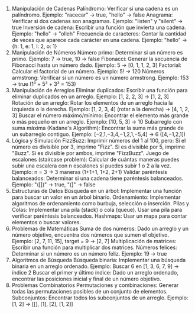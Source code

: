 1. Manipulación de Cadenas
Palíndromo: Verificar si una cadena es un palíndromo.
Ejemplo: "racecar" → true, "hello" → false
Anagrama: Verificar si dos cadenas son anagramas.
Ejemplo: "listen" y "silent" → true
Inversión de cadena: Escribir una función que invierta una cadena.
Ejemplo: "hello" → "olleh"
Frecuencia de caracteres: Contar la cantidad de veces que aparece cada carácter en una cadena.
Ejemplo: "hello" → {h: 1, e: 1, l: 2, o: 1}
2. Manipulación de Números
Número primo: Determinar si un número es primo.
Ejemplo: 7 → true, 10 → false
Fibonacci: Generar la secuencia de Fibonacci hasta un número dado.
Ejemplo: 5 → [0, 1, 1, 2, 3]
Factorial: Calcular el factorial de un número.
Ejemplo: 5! → 120
Números armstrong: Verificar si un número es un número armstrong.
Ejemplo: 153 → true (1³ + 5³ + 3³ = 153)
3. Manipulación de Arreglos
Eliminar duplicados: Escribir una función para eliminar duplicados en un arreglo.
Ejemplo: [1, 2, 2, 3] → [1, 2, 3]
Rotación de un arreglo: Rotar los elementos de un arreglo hacia la izquierda o la derecha.
Ejemplo: [1, 2, 3, 4] (rotar a la derecha) → [4, 1, 2, 3]
Buscar el número máximo/mínimo: Encontrar el elemento más grande o más pequeño en un arreglo.
Ejemplo: [10, 5, 3] → 10
Subarreglo con suma máxima (Kadane's Algorithm): Encontrar la suma más grande de un subarreglo contiguo.
Ejemplo: [−2,1,−3,4,−1,2,1,−5,4] → 6 ([4,−1,2,1])
4. Lógica y Simulación
FizzBuzz: Imprimir números del 1 al 100, pero:
Si el número es divisible por 3, imprime "Fizz".
Si es divisible por 5, imprime "Buzz".
Si es divisible por ambos, imprime "FizzBuzz".
Juego de escalones (staircase problem): Calcular de cuántas maneras puedes subir una escalera con n escalones si puedes subir 1 o 2 a la vez.
Ejemplo: n = 3 → 3 maneras (1+1+1, 1+2, 2+1)
Validar paréntesis balanceados: Determinar si una cadena tiene paréntesis balanceados.
Ejemplo: "([])" → true, "(]" → false
5. Estructuras de Datos
Búsqueda en un árbol: Implementar una función para buscar un valor en un árbol binario.
Ordenamiento: Implementar algoritmos de ordenamiento como burbuja, selección o inserción.
Pilas y Colas:
Implementar una pila (stack) o cola (queue).
Usar una pila para verificar paréntesis balanceados.
Hashmaps: Usar un mapa para contar elementos o buscar valores.
6. Problemas de Matemáticas
Suma de dos números: Dado un arreglo y un número objetivo, encuentra dos números que sumen el objetivo.
Ejemplo: [2, 7, 11, 15], target = 9 → [2, 7]
Multiplicación de matrices: Escribir una función para multiplicar dos matrices.
Números felices: Determinar si un número es un número feliz.
Ejemplo: 19 → true
7. Algoritmos de Búsqueda
Búsqueda binaria: Implementar una búsqueda binaria en un arreglo ordenado.
Ejemplo: Buscar 6 en [1, 3, 6, 7, 9] → índice 2
Buscar el primer y último índice: Dado un arreglo ordenado, encontrar las posiciones inicial y final de un número objetivo.
8. Problemas Combinatorios
Permutaciones y combinaciones: Generar todas las permutaciones posibles de un conjunto de elementos.
Subconjuntos: Encontrar todos los subconjuntos de un arreglo.
Ejemplo: [1, 2] → [[], [1], [2], [1, 2]]